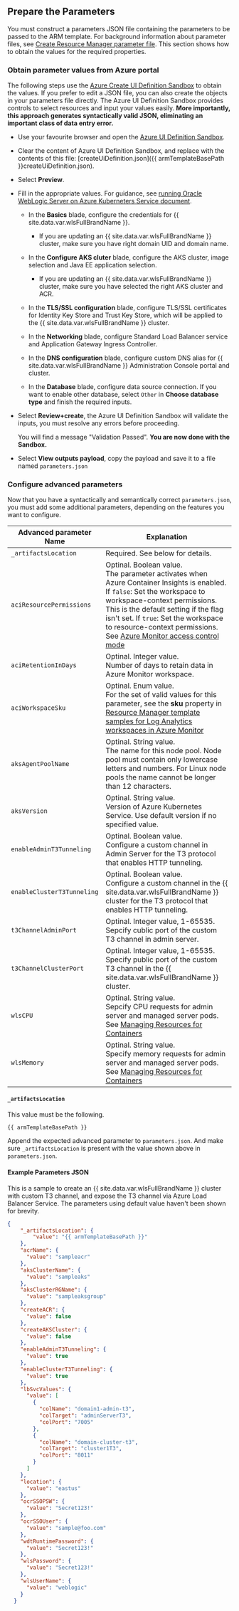 ## Prepare the Parameters

You must construct a parameters JSON file containing the parameters to be passed to the ARM template.
For background information about parameter files, see [Create Resource Manager parameter file](https://docs.microsoft.com/en-us/azure/azure-resource-manager/templates/parameter-files). 
This section shows how to obtain the values for the required properties.

### Obtain parameter values from Azure portal

The following steps use the [Azure Create UI Definition Sandbox](https://portal.azure.com/?feature.customPortal=false#blade/Microsoft_Azure_CreateUIDef/SandboxBlade) to obtain the values. If you prefer to edit a JSON file, you can also create the objects in your parameters file directly. The Azure UI Definition Sandbox provides controls to select resources and input your values easily.  **More importantly, this approach generates syntactically valid JSON, eliminating an important class of data entry error.**

- Use your favourite browser and open the [Azure UI Definition Sandbox](https://portal.azure.com/?feature.customPortal=false#blade/Microsoft_Azure_CreateUIDef/SandboxBlade).

- Clear the content of Azure UI Definition Sandbox, and replace with the contents of this file: [createUiDefinition.json]({{ armTemplateBasePath }}createUiDefinition.json).

- Select **Preview**.

- Fill in the appropriate values. For guidance, see [running Oracle WebLogic Server on Azure Kuberneters Service document](https://oracle.github.io/weblogic-kubernetes-operator/userguide/aks/).

  - In the **Basics** blade, configure the credentials for {{ site.data.var.wlsFullBrandName }}.

    - If you are updating an {{ site.data.var.wlsFullBrandName }} cluster, make sure you have right domain UID and domain name.

  - In the **Configure AKS cluter** blade, configure the AKS cluster, image selection and Java EE application selection.

    - If you are updating an {{ site.data.var.wlsFullBrandName }} cluster, make sure you have selected the right AKS cluster and ACR.

  - In the **TLS/SSL configuration** blade, configure TLS/SSL certificates for Identity Key Store and Trust Key Store, which will be applied to the {{ site.data.var.wlsFullBrandName }} cluster.

  - In the **Networking** blade, configure Standard Load Balancer service and Application Gateway Ingress Controller.

  - In the **DNS configuration** blade, configure custom DNS alias for {{ site.data.var.wlsFullBrandName }} Administration Console portal and cluster.

  - In the **Database** blade, configure data source connection. If you want to enable other database, select `Other` in **Choose database type** and finish the required inputs.

- Select **Review+create**, the Azure UI Definition Sandbox will validate the inputs, you must resolve any errors before proceeding.

  You will find a message "Validation Passed".  **You are now done with the Sandbox.**

- Select **View outputs payload**, copy the payload and save it to a file named `parameters.json`

### Configure advanced parameters

Now that you have a syntactically and semantically correct `parameters.json`, you must add some additional parameters, depending on the features you want to configure.

| Advanced parameter Name | Explanation |
|----------------|-------------|
| `_artifactsLocation`| Required. See below for details. |
| `aciResourcePermissions`| Optinal. Boolean value. <br> The parameter activates when Azure Container Insights is enabled. If `false`: Set the workspace to workspace-context permissions. This is the default setting if the flag isn't set. If `true`: Set the workspace to resource-context permissions. See [Azure Monitor access control mode](https://docs.microsoft.com/en-us/azure/azure-monitor/logs/manage-access#configure-access-control-mode) |
| `aciRetentionInDays`| Optinal. Integer value. <br> Number of days to retain data in Azure Monitor workspace. |
| `aciWorkspaceSku`| Optinal. Enum value. <br> For the set of valid values for this parameter, see the **sku** property in [Resource Manager template samples for Log Analytics workspaces in Azure Monitor](https://docs.microsoft.com/en-us/azure/azure-monitor/logs/resource-manager-workspace#template-file) |
| `aksAgentPoolName` | Optinal. String value. <br> The name for this node pool. Node pool must contain only lowercase letters and numbers. For Linux node pools the name cannot be longer than 12 characters. |
| `aksVersion`| Optinal. String value. <br> Version of Azure Kubernetes Service. Use default version if no specified value. |
| `enableAdminT3Tunneling`| Optinal. Boolean value. <br> Configure a custom channel in Admin Server for the T3 protocol that enables HTTP tunneling. |
| `enableClusterT3Tunneling` | Optinal. Boolean value. <br> Configure a custom channel in the {{ site.data.var.wlsFullBrandName }} cluster for the T3 protocol that enables HTTP tunneling. |
| `t3ChannelAdminPort` | Optinal. Integer value, 1-65535. <br> Sepcify cublic port of the custom T3 channel in admin server. |
| `t3ChannelClusterPort` | Optinal. Integer value, 1-65535. <br> Specify public port of the custom T3 channel in the {{ site.data.var.wlsFullBrandName }} cluster. |
| `wlsCPU` | Optinal. String value. <br> Sepcify CPU requests for admin server and managed server pods. See [Managing Resources for Containers](https://kubernetes.io/docs/concepts/configuration/manage-resources-containers/)|
| `wlsMemory` | Optinal. String value. <br> Specify memory requests for admin server and managed server pods. See [Managing Resources for Containers](https://kubernetes.io/docs/concepts/configuration/manage-resources-containers/)|


#### `_artifactsLocation`

This value must be the following.

```bash
{{ armTemplateBasePath }}
```

Append the expected advanced parameter to `parameters.json`. And make sure `_artifactsLocation` is present with the value shown above in `parameters.json`.

#### Example Parameters JSON

This is a sample to create an {{ site.data.var.wlsFullBrandName }} cluster with custom T3 channel, and expose the T3 channel via Azure Load Balancer Service. 
The parameters using default value haven't been shown for brevity.

```json
{
    "_artifactsLocation": {
        "value": "{{ armTemplateBasePath }}"
    },
    "acrName": {
      "value": "sampleacr"
    },
    "aksClusterName": {
      "value": "sampleaks"
    },
    "aksClusterRGName": {
      "value": "sampleaksgroup"
    },
    "createACR": {
      "value": false
    },
    "createAKSCluster": {
      "value": false
    },
    "enableAdminT3Tunneling": {
      "value": true
    },
    "enableClusterT3Tunneling": {
      "value": true
    },
    "lbSvcValues": {
      "value": [
        {
          "colName": "domain1-admin-t3",
          "colTarget": "adminServerT3",
          "colPort": "7005"
        },
        {
          "colName": "domain-cluster-t3",
          "colTarget": "cluster1T3",
          "colPort": "8011"
        }
      ]
    },
    "location": {
      "value": "eastus"
    },
    "ocrSSOPSW": {
      "value": "Secret123!"
    },
    "ocrSSOUser": {
      "value": "sample@foo.com"
    },
    "wdtRuntimePassword": {
      "value": "Secret123!"
    },
    "wlsPassword": {
      "value": "Secret123!"
    },
    "wlsUserName": {
      "value": "weblogic"
    }
  }
```

